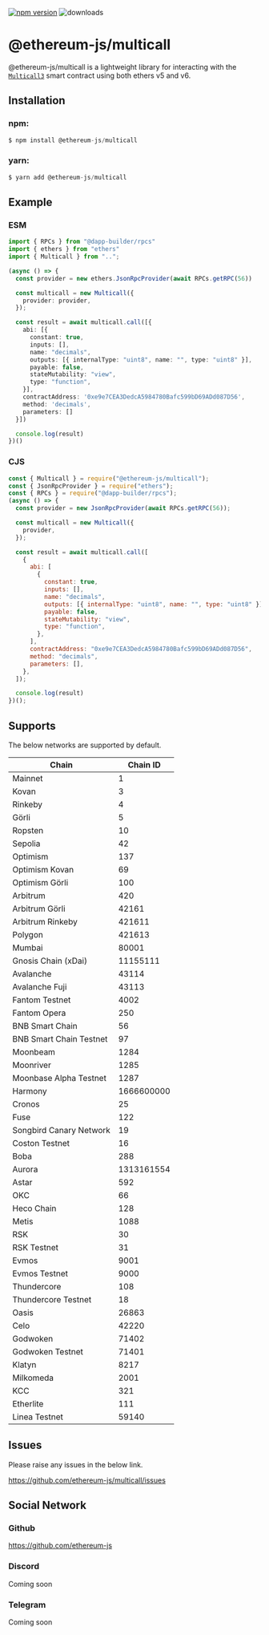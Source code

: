 [![npm version](https://badge.fury.io/js/@ethereum-js%2Fmulticall.svg)](https://www.npmjs.com/package/@ethereum-js/multicall)
![downloads](https://img.shields.io/npm/dw/@ethereum-js/multicall)

# @ethereum-js/multicall

@ethereum-js/multicall is a lightweight library for interacting with the [`Multicall3`](https://github.com/mds1/multicall) smart contract using both ethers v5 and v6.


## Installation

### npm:

```js
$ npm install @ethereum-js/multicall
```

### yarn:

```js
$ yarn add @ethereum-js/multicall
```

## Example

### ESM

```typescript
import { RPCs } from "@dapp-builder/rpcs"
import { ethers } from "ethers"
import { Multicall } from "..";

(async () => {
  const provider = new ethers.JsonRpcProvider(await RPCs.getRPC(56))

  const multicall = new Multicall({
    provider: provider,
  });

  const result = await multicall.call([{
    abi: [{
      constant: true,
      inputs: [],
      name: "decimals",
      outputs: [{ internalType: "uint8", name: "", type: "uint8" }],
      payable: false,
      stateMutability: "view",
      type: "function",
    }],
    contractAddress: '0xe9e7CEA3DedcA5984780Bafc599bD69ADd087D56',
    method: 'decimals',
    parameters: []
  }])

  console.log(result)
})()
```

### CJS

```js
const { Multicall } = require("@ethereum-js/multicall");
const { JsonRpcProvider } = require("ethers");
const { RPCs } = require("@dapp-builder/rpcs");
(async () => {
  const provider = new JsonRpcProvider(await RPCs.getRPC(56));

  const multicall = new Multicall({
    provider,
  });

  const result = await multicall.call([
    {
      abi: [
        {
          constant: true,
          inputs: [],
          name: "decimals",
          outputs: [{ internalType: "uint8", name: "", type: "uint8" }],
          payable: false,
          stateMutability: "view",
          type: "function",
        },
      ],
      contractAddress: "0xe9e7CEA3DedcA5984780Bafc599bD69ADd087D56",
      method: "decimals",
      parameters: [],
    },
  ]);

  console.log(result)
})();

```

## Supports

The below networks are supported by default.

| Chain                   | Chain ID   |
| ----------------------- | ---------- |
| Mainnet                 | 1          |
| Kovan                   | 3          |
| Rinkeby                 | 4          |
| Görli                   | 5          |
| Ropsten                 | 10         |
| Sepolia                 | 42         |
| Optimism                | 137        |
| Optimism Kovan          | 69         |
| Optimism Görli          | 100        |
| Arbitrum                | 420        |
| Arbitrum Görli          | 42161      |
| Arbitrum Rinkeby        | 421611     |
| Polygon                 | 421613     |
| Mumbai                  | 80001      |
| Gnosis Chain (xDai)     | 11155111   |
| Avalanche               | 43114      |
| Avalanche Fuji          | 43113      |
| Fantom Testnet          | 4002       |
| Fantom Opera            | 250        |
| BNB Smart Chain         | 56         |
| BNB Smart Chain Testnet | 97         |
| Moonbeam                | 1284       |
| Moonriver               | 1285       |
| Moonbase Alpha Testnet  | 1287       |
| Harmony                 | 1666600000 |
| Cronos                  | 25         |
| Fuse                    | 122        |
| Songbird Canary Network | 19         |
| Coston Testnet          | 16         |
| Boba                    | 288        |
| Aurora                  | 1313161554 |
| Astar                   | 592        |
| OKC                     | 66         |
| Heco Chain              | 128        |
| Metis                   | 1088       |
| RSK                     | 30         |
| RSK Testnet             | 31         |
| Evmos                   | 9001       |
| Evmos Testnet           | 9000       |
| Thundercore             | 108        |
| Thundercore Testnet     | 18         |
| Oasis                   | 26863      |
| Celo                    | 42220      |
| Godwoken                | 71402      |
| Godwoken Testnet        | 71401      |
| Klatyn                  | 8217       |
| Milkomeda               | 2001       |
| KCC                     | 321        |
| Etherlite               | 111        |
| Linea Testnet		        | 59140      |


## Issues

Please raise any issues in the below link.

https://github.com/ethereum-js/multicall/issues

## Social Network

### Github
https://github.com/ethereum-js

### Discord
Coming soon

### Telegram
Coming soon
